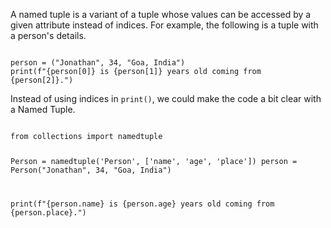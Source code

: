 A named tuple is a variant of a tuple whose values can be accessed by a given attribute instead of indices. For example, the following is a tuple with a person's details.

<Editor lang="python">
<code>
person = ("Jonathan", 34, "Goa, India")
print(f"{person[0]} is {person[1]} years old coming from {person[2]}.")
</code>
</Editor>

Instead of using indices in `print()`, we could make the code a bit clear with a Named Tuple.

<Editor lang="python">
<code>
from collections import namedtuple

Person = namedtuple('Person', ['name', 'age', 'place'])
person = Person("Jonathan", 34, "Goa, India")

print(f"{person.name} is {person.age} years old coming from {person.place}.")
</code>
</Editor>
